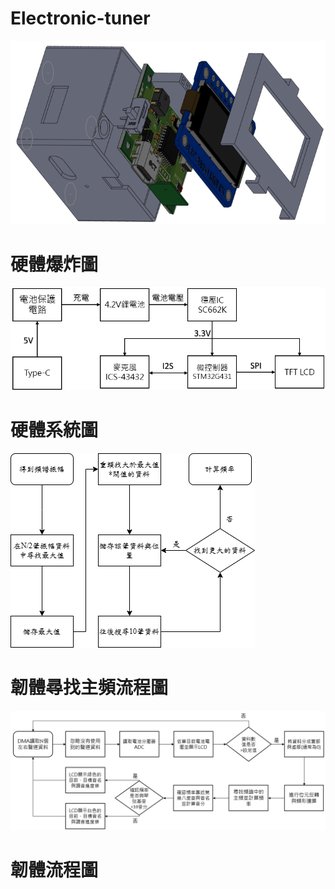# Electronic-tuner

![image](https://github.com/YiCheng030/Electronic-tuner/blob/main/image/%E7%A1%AC%E9%AB%94%E7%88%86%E7%82%B8%E5%9C%96.png)
# 硬體爆炸圖

![image](https://github.com/YiCheng030/Electronic-tuner/blob/main/image/%E7%A1%AC%E9%AB%94%E7%B3%BB%E7%B5%B1%E5%9C%96.png)
# 硬體系統圖

![image](https://github.com/YiCheng030/Electronic-tuner/blob/main/image/%E9%9F%8C%E9%AB%94%E5%B0%8B%E6%89%BE%E4%B8%BB%E9%A0%BB%E6%B5%81%E7%A8%8B%E5%9C%96.png)
# 韌體尋找主頻流程圖

![image](https://github.com/YiCheng030/Electronic-tuner/blob/main/image/%E9%9F%8C%E9%AB%94%E6%B5%81%E7%A8%8B%E5%9C%96.png)
# 韌體流程圖
